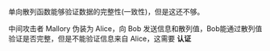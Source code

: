 单向散列函数能够验证数据的完整性(一致性)，但是这还不够。

中间攻击者 Mallory 伪装为 Alice，向 Bob 发送信息和散列值，Bob能通过散列值验证是否完整，但是不能验证信息来自 Alice，这需要 **认证** 